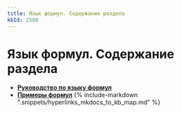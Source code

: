 ```yaml
---
title: Язык формул. Содержание раздела
kbId: 2590
---
```


# Язык формул. Содержание раздела

- **[Руководство по языку формул](https://kb.comindware.ru/category.php?id=511)**
- **[Примеры формул](https://kb.comindware.ru/category.php?id=500)**
{% include-markdown ".snippets/hyperlinks_mkdocs_to_kb_map.md" %}
